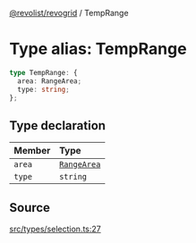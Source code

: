 [@revolist/revogrid](README.md) / TempRange

# Type alias: TempRange

```ts
type TempRange: {
  area: RangeArea;
  type: string;
};
```

## Type declaration

| Member | Type |
| :------ | :------ |
| `area` | [`RangeArea`](Type.RangeArea.md) |
| `type` | `string` |

## Source

[src/types/selection.ts:27](https://github.com/revolist/revogrid/blob/ace6403c43f42f0eb026a7e73c0ae179d3a4c66f/src/types/selection.ts#L27)
